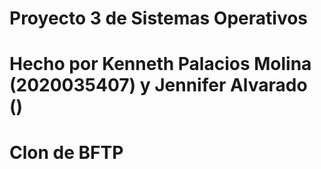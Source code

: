 # Proyecto 3 de Sistemas Operativos
# Hecho por Kenneth Palacios Molina (2020035407) y Jennifer Alvarado ()
# Clon de BFTP
